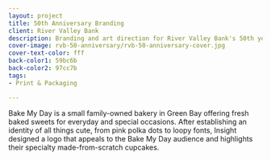 ```yaml
---
layout: project
title: 50th Anniversary Branding
client: River Valley Bank
description: Branding and art direction for River Valley Bank's 50th year.
cover-image: rvb-50-anniversary/rvb-50-anniversary-cover.jpg
cover-text-color: fff
back-color1: 59bc6b
back-color2: 97cc7b
tags:
- Print & Packaging

---
```

Bake My Day is a small family-owned bakery in Green Bay offering fresh baked sweets for everyday and special occasions. After establishing an identity of all things cute, from pink polka dots to loopy fonts, Insight designed a logo that appeals to the Bake My Day audience and highlights their specialty made-from-scratch cupcakes.
